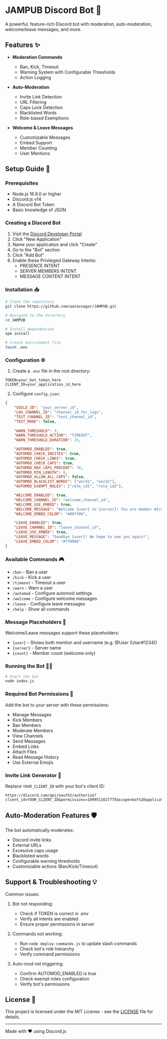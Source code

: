 # JAMPUB Discord Bot 🤖

A powerful, feature-rich Discord bot with moderation, auto-moderation, welcome/leave messages, and more.

## Features ✨

- **Moderation Commands**
  - Ban, Kick, Timeout
  - Warning System with Configurable Thresholds
  - Action Logging

- **Auto-Moderation**
  - Invite Link Detection
  - URL Filtering
  - Caps Lock Detection
  - Blacklisted Words
  - Role-based Exemptions

- **Welcome & Leave Messages**
  - Customizable Messages
  - Embed Support
  - Member Counting
  - User Mentions

## Setup Guide 🚀

### Prerequisites

- Node.js 16.9.0 or higher
- Discord.js v14
- A Discord Bot Token
- Basic knowledge of JSON

### Creating a Discord Bot

1. Visit the [Discord Developer Portal](https://discord.com/developers/applications)
2. Click "New Application"
3. Name your application and click "Create"
4. Go to the "Bot" section
5. Click "Add Bot"
6. Enable these Privileged Gateway Intents:
   - PRESENCE INTENT
   - SERVER MEMBERS INTENT
   - MESSAGE CONTENT INTENT

### Installation 📥

```bash
# Clone the repository
git clone https://github.com/aaravsagar/JAMPUB.git

# Navigate to the directory
cd JAMPUB

# Install dependencies
npm install

# Create environment file
touch .env
```

### Configuration ⚙️

1. Create a `.env` file in the root directory:

```env
TOKEN=your_bot_token_here
CLIENT_ID=your_application_id_here
```

2. Configure `config.json`:

```json
{
    "GUILD_ID": "your_server_id",
    "LOG_CHANNEL_ID": "channel_id_for_logs",
    "TEST_CHANNEL_ID": "test_channel_id",
    "TEST_MODE": false,
    
    "WARN_THRESHOLD": 3,
    "WARN_THRESHOLD_ACTION": "TIMEOUT",
    "WARN_THRESHOLD_DURATION": 15,

    "AUTOMOD_ENABLED": true,
    "AUTOMOD_CHECK_INVITES": true,
    "AUTOMOD_CHECK_LINKS": true,
    "AUTOMOD_CHECK_CAPS": true,
    "AUTOMOD_MAX_CAPS_PERCENT": 70,
    "AUTOMOD_MIN_LENGTH": 8,
    "AUTOMOD_ALLOW_ALL_CAPS": false,
    "AUTOMOD_BLACKLIST_WORDS": ["word1", "word2"],
    "AUTOMOD_EXEMPT_ROLES": ["role_id1", "role_id2"],

    "WELCOME_ENABLED": true,
    "WELCOME_CHANNEL_ID": "welcome_channel_id",
    "WELCOME_USE_EMBED": true,
    "WELCOME_MESSAGE": "Welcome {user} to {server}! You are member #{count}",
    "WELCOME_EMBED_COLOR": "#00ff00",

    "LEAVE_ENABLED": true,
    "LEAVE_CHANNEL_ID": "leave_channel_id",
    "LEAVE_USE_EMBED": true,
    "LEAVE_MESSAGE": "Goodbye {user}! We hope to see you again!",
    "LEAVE_EMBED_COLOR": "#ff0000"
}
```

### Available Commands 🎮

- `/ban` - Ban a user
- `/kick` - Kick a user
- `/timeout` - Timeout a user
- `/warn` - Warn a user
- `/automod` - Configure automod settings
- `/welcome` - Configure welcome messages
- `/leave` - Configure leave messages
- `/help` - Show all commands

### Message Placeholders 📝

Welcome/Leave messages support these placeholders:
- `{user}` - Shows both mention and username (e.g. @User (User#1234))
- `{server}` - Server name
- `{count}` - Member count (welcome only)

### Running the Bot 🏃‍♂️

```bash
# Start the bot
node index.js
```

### Required Bot Permissions 🔑

Add the bot to your server with these permissions:
- Manage Messages
- Kick Members
- Ban Members
- Moderate Members
- View Channels
- Send Messages
- Embed Links
- Attach Files
- Read Message History
- Use External Emojis

### Invite Link Generator 🔗

Replace `YOUR_CLIENT_ID` with your bot's client ID:
```
https://discord.com/api/oauth2/authorize?client_id=YOUR_CLIENT_ID&permissions=1099511627775&scope=bot%20applications.commands
```

## Auto-Moderation Features 🛡️

The bot automatically moderates:
- Discord invite links
- External URLs
- Excessive caps usage
- Blacklisted words
- Configurable warning thresholds
- Customizable actions (Ban/Kick/Timeout)

## Support & Troubleshooting 💡

Common issues:
1. Bot not responding:
   - Check if TOKEN is correct in .env
   - Verify all intents are enabled
   - Ensure proper permissions in server

2. Commands not working:
   - Run `node deploy-commands.js` to update slash commands
   - Check bot's role hierarchy
   - Verify command permissions

3. Auto-mod not triggering:
   - Confirm AUTOMOD_ENABLED is true
   - Check exempt roles configuration
   - Verify bot's permissions

## License 📜

This project is licensed under the MIT License - see the [LICENSE](LICENSE) file for details.

---

Made with ❤️ using Discord.js
